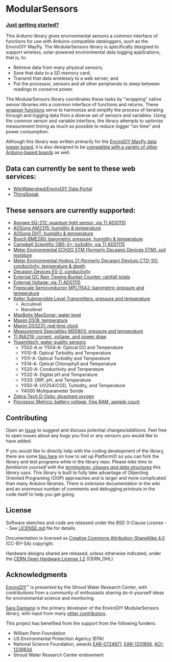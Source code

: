 # ModularSensors

### [Just getting started?](https://github.com/EnviroDIY/ModularSensors/wiki/Getting-Started)

This Arduino library gives environmental sensors a common interface of functions for use with Arduino-compatible dataloggers, such as the EnviroDIY Mayfly. The ModularSensors library is specifically designed to support wireless, solar-powered environmental data logging applications, that is, to:
* Retrieve data from many physical sensors;
* Save that data to a SD memory card;
* Transmit that data wirelessly to a web server; and
* Put the processor, sensors and all other peripherals to sleep between readings to conserve power.

The ModularSensors library coordinates these tasks by "wrapping" native sensor libraries into a common interface of functions and returns. These [wrapper functions](https://en.wikipedia.org/wiki/Wrapper_function) serve to harmonize and simplify the process of iterating through and logging data from a diverse set of sensors and variables.  Using the common sensor and variable interface, the library attempts to optimize measurement timing as much as possible to reduce logger "on-time" and power consumption.

Although this library was written primarily for the [EnviroDIY Mayfly data logger board](https://envirodiy.org/mayfly/), it is also designed to be [compatible with a variety of other Arduino-based boards](https://github.com/EnviroDIY/ModularSensors/wiki/Processor-Compatibility) as well.


## Data can currently be sent to these web services:

- [WikiWatershed/EnviroDIY Data Portal](https://github.com/EnviroDIY/ModularSensors/wiki/EnviroDIY-Portal-Functions)
- [ThingSpeak](https://github.com/EnviroDIY/ModularSensors/wiki/ThingSpeak-Functions)

## These sensors are currently supported:

- [Apogee SQ-212: quantum light sensor, via TI ADS1115](https://github.com/EnviroDIY/ModularSensors/wiki/Apogee-SQ212)
- [AOSong AM2315: humidity & temperature](https://github.com/EnviroDIY/ModularSensors/wiki/AOSong-AM2315)
- [AOSong DHT: humidity & temperature](https://github.com/EnviroDIY/ModularSensors/wiki/AOSong-DHT)
- [Bosch BME280: barometric pressure, humidity & temperature](https://github.com/EnviroDIY/ModularSensors/wiki/Bosch-BME280)
- [Campbell Scientific OBS-3+: turbidity, via TI ADS1115](https://github.com/EnviroDIY/ModularSensors/wiki/Campbell-OBS3)
- [Meter Environmental ECH2O 5TM (formerly Decagon Devices 5TM): soil moisture](https://github.com/EnviroDIY/ModularSensors/wiki/Meter-ECH2O-5TM)
- [Meter Environmental Hydros 21 (formerly Decagon Devices CTD-10): conductivity, temperature & depth](https://github.com/EnviroDIY/ModularSensors/wiki/Meter-Hydros-21)
- [Decagon Devices ES-2: conductivity ](https://github.com/EnviroDIY/ModularSensors/wiki/Decagon-ES2)
- [External I2C Rain Tipping Bucket Counter: rainfall totals](https://github.com/EnviroDIY/ModularSensors/wiki/I2C-Tipping-Bucket)
- [External Voltage: via TI ADS1115](https://github.com/EnviroDIY/ModularSensors/wiki/TI-ADS1115-Voltage)
- [Freescale Semiconductor MPL115A2: barometric pressure and temperature](https://github.com/EnviroDIY/ModularSensors/wiki/Freescale-MPL115A2)
- [Keller Submersible Level Transmitters: pressure and temperature](https://github.com/EnviroDIY/ModularSensors/wiki/Keller-Level)
    - Acculevel
    - Nanolevel
- [MaxBotix MaxSonar: water level](https://github.com/EnviroDIY/ModularSensors/wiki/MaxBotix-MaxSonar)
- [Maxim DS18: temperature](https://github.com/EnviroDIY/ModularSensors/wiki/Maxim-DS18)
- [Maxim DS3231: real time clock](https://github.com/EnviroDIY/ModularSensors/wiki/Maxim-DS3231)
- [Measurement Specialties MS5803: pressure and temperature](https://github.com/EnviroDIY/ModularSensors/wiki/Measurement-Specialties-MS5803)
- [TI INA219: current, voltage, and power draw](https://github.com/EnviroDIY/ModularSensors/wiki/TI-INA219)
- [Yosemitech: water quality sensors](https://github.com/EnviroDIY/ModularSensors/wiki/Yosemitech-Sensors)
    - Y502-A or Y504-A: Optical DO and Temperature
    - Y510-B: Optical Turbidity and Temperature
    - Y511-A: Optical Turbidity and Temperature
    - Y514-A: Optical Chlorophyll and Temperature
    - Y520-A: Conductivity and Temperature
    - Y532-A: Digital pH and Temperature
    - Y533: ORP, pH, and Temperature
    - Y550-B: UV254/COD, Turbidity, and Temperature
    - Y4000 Multiparameter Sonde
- [Zebra-Tech D-Opto: dissolved oxygen](https://github.com/EnviroDIY/ModularSensors/wiki/ZebraTech-DOpto)
- [Processor Metrics: battery voltage, free RAM, sample count](https://github.com/EnviroDIY/ModularSensors/wiki/Processor-Metadata)



## Contributing
Open an [issue](https://github.com/EnviroDIY/ModularSensors/issues) to suggest and discuss potential changes/additions.  Feel free to open issues about any bugs you find or any sensors you would like to have added.

If you would like to directly help with the coding development of the library, there are some [tips here](https://github.com/EnviroDIY/ModularSensors/wiki/Developer-Setup) on how to set up PlatformIO so you can fork the library and test programs while in the library repo.  Please _take time to familiarize yourself with the [terminology, classes and data structures](https://github.com/EnviroDIY/ModularSensors/wiki/Terminology) this library uses_.  This library is built to fully take advantage of Objecting Oriented Programing (OOP) approaches and is larger and more complicated than many Arduino libraries.  There is _extensive_ documentation in the wiki and an _enormous_ number of comments and debugging printouts in the code itself to help you get going.



## License
Software sketches and code are released under the BSD 3-Clause License -- See [LICENSE.md](https://github.com/EnviroDIY/ModularSensors/blob/master/LICENSE.md) file for details.

Documentation is licensed as [Creative Commons Attribution-ShareAlike 4.0](https://creativecommons.org/licenses/by-sa/4.0/) (CC-BY-SA) copyright.

Hardware designs shared are released, unless otherwise indicated, under the [CERN Open Hardware License 1.2](http://www.ohwr.org/licenses/cern-ohl/v1.2) (CERN_OHL).

## Acknowledgments
[EnviroDIY](http://envirodiy.org/)™ is presented by the Stroud Water Research Center, with contributions from a community of enthusiasts sharing do-it-yourself ideas for environmental science and monitoring.

[Sara Damiano](https://github.com/SRGDamia1) is the primary developer of the EnviroDIY ModularSensors library, with input from many [other contributors](https://github.com/EnviroDIY/ModularSensors/graphs/contributors).

This project has benefited from the support from the following funders:

* William Penn Foundation
* US Environmental Protection Agency (EPA)
* National Science Foundation, awards [EAR-0724971](http://www.nsf.gov/awardsearch/showAward?AWD_ID=0724971), [EAR-1331856](http://www.nsf.gov/awardsearch/showAward?AWD_ID=1331856), [ACI-1339834](http://www.nsf.gov/awardsearch/showAward?AWD_ID=1339834)
* Stroud Water Research Center endowment
